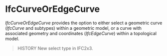 # IfcCurveOrEdgeCurve

_IfcCurveOrEdgeCurve_ provides the option to either select a geometric curve (_IfcCurve_ and subtypes) within a geometric model, or a curve with associated geometry and coordinates (_IfcEdgeCurve_) within a topological model.<!-- end of definition -->

> HISTORY New select type in IFC2x3.

